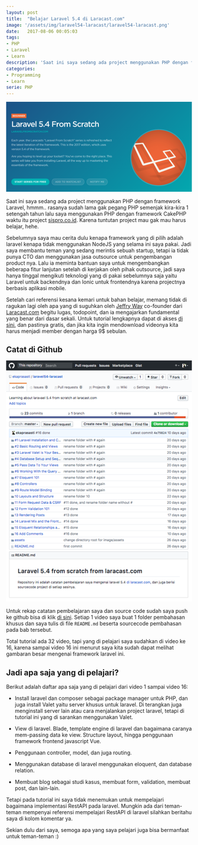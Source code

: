 ```yaml
---
layout: post
title:  "Belajar Laravel 5.4 di Laracast.com"
image: '/assets/img/laravel54-laracast/laravel54-laracast.png'
date:   2017-08-06 00:05:03
tags:
- PHP
- Laravel
- Learn
description: 'Saat ini saya sedang ada project menggunakan PHP dengan framework Laravel, hmmm.. rasanya sudah lama gak pegang PHP semenjak kira-kira 1 setengah tahun lalu saya menggunakan PHP dengan framework CakePHP'
categories:
- Programming
- Learn
serie: PHP
---
```


![laravel54 laracast](/assets/img/laravel54-laracast/laravel54-laracast.png)

Saat ini saya sedang ada project menggunakan PHP dengan framework Laravel, hmmm.. rasanya sudah lama gak pegang PHP semenjak kira-kira 1 setengah tahun lalu saya menggunakan PHP dengan framework CakePHP waktu itu project [sispro.co.id](http://sispro.co.id). Karena tuntutan project mau gak mau harus belajar, hehe. 

Sebelumnya saya mau cerita dulu kenapa framework yang di pilih adalah laravel kenapa tidak menggunakan NodeJS yang selama ini saya pakai. Jadi saya membantu teman yang sedang merintis sebuah startup, tetapi ia tidak punya CTO dan menggunakan jasa outsource untuk pengembangan product nya. Lalu ia meminta bantuan saya untuk mengembangkan beberapa fitur lanjutan setelah di kerjakan oleh pihak outsource, jadi saya hanya tinggal mengikuti teknologi yang di pakai sebelumnya saja yaitu Laravel untuk backendnya dan Ionic untuk frontendnya karena projectnya berbasis aplikasi mobile.

Setelah cari referensi kesana kemari untuk bahan belajar, memang tidak di ragukan lagi oleh apa yang di suguhkan oleh [Jeffry Way](https://laracasts.com/@JeffreyWay) co-founder dari [Laracast.com](https://laracast.com) begitu lugas, todopoint, dan ia mengajarkan fundamental yang benar dari dasar sekali. Untuk tutorial lengkapnya dapat di akses [di sini](https://laracasts.com/series/laravel-from-scratch-2017), dan pastinya gratis, dan jika kita ingin mendownload videonya kita harus menjadi member dengan harga 9$ sebulan.

## Catat di Github

![Github laravel54 laracast](/assets/img/laravel54-laracast/github-laravel54-laracast.png)

Untuk rekap catatan pembelajaran saya dan source code sudah saya push ke github bisa di klik [di sini](https://github.com/ekaprasasti/laravel54-laracast). Setiap 1 video saya buat 1 folder pembahasan khusus dan saya tulis di file `README.md` beserta sourcecode pembahasan pada bab tersebut.

Total tutorial ada 32 video, tapi yang di pelajari saya sudahkan di video ke 16, karena sampai video 16 ini menurut saya kita sudah dapat melihat gambaran besar mengenai framework laravel ini.

## Jadi apa saja yang di pelajari?

Berikut adalah daftar apa saja yang di pelajari dari video 1 sampai video 16:

- Install laravel dan composer sebagai package manager untuk PHP, dan juga install Valet yaitu server khusus untuk laravel. Di terangkan juga menginstall server lain atau cara menjalankan project laravel, tetapi di tutorial ini yang di sarankan menggunakan Valet.

- View di laravel. Blade, template engine di laravel dan bagaimana caranya mem-passing data ke view. Structure layout, hingga penggunaan framework frontend javascript Vue.

- Penggunaan controller, model, dan juga routing.

- Menggunakan database di laravel menggunakan eloquent, dan database relation. 

- Membuat blog sebagai studi kasus, membuat form, validation, membuat post, dan lain-lain.

Tetapi pada tutorial ini saya tidak menemukan untuk mempelajari bagaimana implementasi RestAPI pada laravel. Mungkin ada dari teman-teman mempenyai referensi mempelajari RestAPI di laravel silahkan beritahu saya di kolom komentar ya.

Sekian dulu dari saya, semoga apa yang saya pelajari juga bisa bermanfaat untuk teman-teman :)
